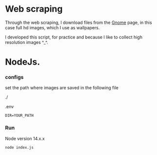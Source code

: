 # Web scraping

Through the web scraping, I download files from the [Gnome](https://www.gnome-look.org/browse/cat/) page, in this case full hd images, which I use as wallpapers.

I developed this script, for practice and because I like to collect high resolution images ^\_^.

# NodeJs.

### configs

set the path where images are saved in the following file

./

.env

```
DIR=YOUR_PATH
```

### Run

Node version 14.x.x

```
node index.js
```
